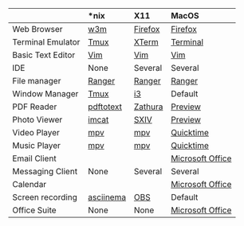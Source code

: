 |                 |\*nix                                               |X11                                                  |MacOS|
|:----------------|:---------------------------------------------------|:----------------------------------------------------|:----|
|Web Browser      |[w3m](http://w3m.sourceforge.net/)                  |[Firefox](https://www.mozilla.org/en-US/firefox/new/)|[Firefox](https://www.mozilla.org/en-US/firefox/new/)|
|Terminal Emulator|[Tmux](https://github.com/tmux/tmux/wiki)           |[XTerm](https://invisible-island.net/xterm/)         |[Terminal](https://en.wikipedia.org/wiki/Terminal_(macOS))|
|Basic Text Editor|[Vim](https://www.vim.org/)                         |[Vim](https://www.vim.org/)                          |[Vim](https://www.vim.org/)|
|IDE              |None                                                |Several                                              |Several|
|File manager     |[Ranger](https://ranger.github.io/)                 |[Ranger](https://ranger.github.io/)                  |[Ranger](https://ranger.github.io/)|
|Window Manager   |[Tmux](https://github.com/tmux/tmux/wiki)           |[i3](https://i3wm.org/)                              |Default|
|PDF Reader       |[pdftotext](https://en.wikipedia.org/wiki/Pdftotext)|[Zathura](https://pwmt.org/projects/zathura/)        |[Preview](https://support.apple.com/guide/preview/welcome/mac)         |
|Photo Viewer     |[imcat](https://github.com/stolk/imcat)             |[SXIV](https://github.com/muennich/sxiv)             |[Preview](https://support.apple.com/guide/preview/welcome/mac)|
|Video Player     |[mpv](https://mpv.io/)                              |[mpv](https://mpv.io/)                               |[Quicktime](https://support.apple.com/quicktime)|
|Music Player     |[mpv](https://mpv.io/)                              |[mpv](https://mpv.io/)                               |[Quicktime](https://support.apple.com/quicktime)|
|Email Client     |                                                    |                                                     |[Microsoft Office](https://www.office.com/)|
|Messaging Client |None                                                |Several                                              |Several|
|Calendar         |                                                    |                                                     |[Microsoft Office](https://www.office.com/)|
|Screen recording |[asciinema](https://asciinema.org/)                 |[OBS](https://obsproject.com/)                       |Default|
|Office Suite     |None                                                |None                                                 |[Microsoft Office](https://www.office.com/)|
